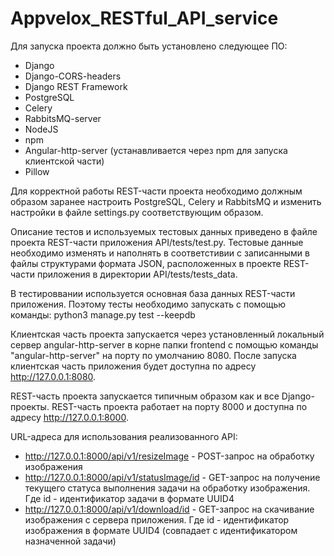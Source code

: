 # Appvelox_RESTful_API_service

Для запуска проекта должно быть установлено следующее ПО:
- Django
- Django-CORS-headers
- Django REST Framework
- PostgreSQL
- Celery
- RabbitsMQ-server
- NodeJS
- npm
- Angular-http-server (устанавливается через npm для запуска клиентской части)
- Pillow

Для корректной работы REST-части проекта необходимо должным образом заранее настроить PostgreSQL, Celery и RabbitsMQ
и изменить настройки в файле settings.py соответствующим образом.

Описание тестов и используемых тестовых данных приведено в файлe проекта REST-части приложения API/tests/test.py. Тестовые данные необходимо изменять и наполнять
в соответстивии с записанными в файлы структурами формата JSON, расположенных в проекте REST-части приложения в директории API/tests/tests_data.

В тестироввании используется основная база данных REST-части приложения. Поэтому тесты необходимо запускать с помощью команды: python3 manage.py test --keepdb 

Клиентская часть проекта запускается через установленный локальный сервер angular-http-server в корне папки frontend c помощью команды "angular-http-server" на порту по умолчанию 8080. После запуска клиентская часть приложения будет доступна по адресу http://127.0.0.1:8080.

REST-часть проекта запускается типичным образом как и все Django-проекты. REST-часть проекта работает на порту 8000 и доступна по адресу http://127.0.0.1:8000.

URL-адреса для использования реализованного API:
- http://127.0.0.1:8000/api/v1/resizeImage - POST-запрос на обработку изображения
- http://127.0.0.1:8000/api/v1/statusImage/id - GET-запрос на получение текущего статуса выполнения задачи на обработку изображения. Где id - идентификатор задачи в формате UUID4
- http://127.0.0.1:8000/api/v1/download/id - GET-запрос на скачивание изображения с сервера приложения. Где id - идентификатор изображения в формате UUID4 (совпадает с идентификатором назначенной задачи)
